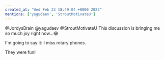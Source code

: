 ```yaml
---
created_at: "Wed Feb 23 18:49:04 +0000 2022"
mentions: ['yagudaev', 'StroutMotivateU']
---
```


@JordysBrain @yagudaev @StroutMotivateU This discussion is bringing me so much joy right now...😂

I'm going to say it: I miss rotary phones.

They were fun!